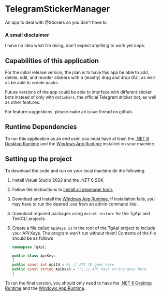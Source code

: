 # TelegramStickerManager
An app to deal with @Stickers so you don't have to

### A small disclaimer

I have no idea what i'm doing, don't expect anything to work yet oops.

## Capabilities of this application

For the initial release version, the plan is to have this app be able to add, delete, edit, and reorder stickers with a (mostly) drag and drop GUI, as well as be able to create packs.

Future versions of the app could be able to interface with different sticker bots instead of only with `@Stickers`, the official Telegram sticker bot, as well as other features.

For feature suggestions, please make an issue thread on github.

## Runtime Dependencies

To run this application as an end user, you must have at least the [.NET 6 Desktop Runtime](https://dotnet.microsoft.com/en-us/download/dotnet/6.0/runtime) and the [Windows App Runtime](https://aka.ms/windowsappsdk/1.0-stable/msix-installer) installed on your machine.

## Setting up the project
To download the code and run on your local machine do the following:

1. Install Visual Studio 2022 and the .NET 6 SDK
2. Follow the instructions to [install all developer tools](https://docs.microsoft.com/en-us/windows/apps/windows-app-sdk/set-up-your-development-environment?tabs=vs-2022)
3. Download and Install the [Windows App Runtime.](https://aka.ms/windowsappsdk/1.0-stable/msix-installer) If installation fails, you may have to run the desired .exe from an admin command line.
4. Download required packages using `dotnet restore`  for the TgApi and TestCLI projects.
5. Create a file called `ApiKeys.cs` in the root of the TgApi project to include your API Keys. The program won't run without them! Contents of the file should be as follows

    ```c#
    namespace TgApi;
    
    public class ApiKeys
    {
    public const int ApiId = 0; // API ID goes here
    public const string ApiHash = ""; // API Hash string goes here
    }
    
    ```

To run the final version, you should only need to have the [.NET 6 Desktop Runtime](https://dotnet.microsoft.com/en-us/download/dotnet/6.0/runtime) and the [Windows App Runtime](https://aka.ms/windowsappsdk/1.0-stable/msix-installer). 

